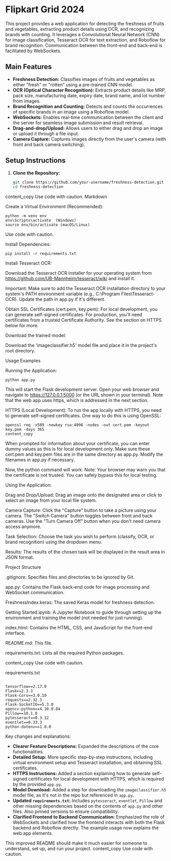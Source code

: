 # Flipkart Grid 2024

This project provides a web application for detecting the freshness of fruits and vegetables, extracting product details using OCR, and recognizing brands with counting. It leverages a Convolutional Neural Network (CNN) for image classification, Tesseract OCR for text extraction, and Roboflow for brand recognition. Communication between the front-end and back-end is facilitated by WebSockets.

## Main Features

* **Freshness Detection:** Classifies images of fruits and vegetables as either "fresh" or "rotten" using a pre-trained CNN model.
* **OCR (Optical Character Recognition):** Extracts product details like MRP, pack size, manufacturing date, expiry date, brand name, and lot number from images.
* **Brand Recognition and Counting:** Detects and counts the occurrences of specific brands in an image using a Roboflow model.
* **WebSockets:** Enables real-time communication between the client and the server for seamless image submission and result retrieval.
* **Drag-and-drop/Upload:** Allows users to either drag and drop an image or upload it through a file input.
* **Camera Capture:**  Captures images directly from the user's camera (with front and back camera switching).

## Setup Instructions

1. **Clone the Repository:**
   ```bash
   git clone https://github.com/your-username/freshness-detection.git
   cd freshness-detection
content_copy
Use code with caution.
Markdown

Create a Virtual Environment (Recommended):
```
python -m venv env
env\Scripts\activate  (Windows)
source env/bin/activate (macOS/Linux)

```
Use code with caution.

Install Dependencies:
```
pip install -r requirements.txt
```

Install Tesseract OCR:

Download the Tesseract OCR installer for your operating system from https://github.com/UB-Mannheim/tesseract/wiki and install it.

Important: Make sure to add the Tesseract OCR installation directory to your system's PATH environment variable (e.g., C:\Program Files\Tesseract-OCR). Update the path in app.py if it's different.

Obtain SSL Certificates (cert.pem, key.pem):
For local development, you can generate self-signed certificates. For production, you'll need certificates from a trusted Certificate Authority. See the section on HTTPS below for more.

Download the trained model:

Download the 'imageclassifier.h5' model file and place it in the project's root directory.

Usage Examples

Running the Application:
```
python app.py
```


This will start the Flask development server. Open your web browser and navigate to https://127.0.0.1:5000 (or the URL shown in your terminal). Note that the web app uses https, which is addressed in the next section.

HTTPS (Local Development):
To run the app locally with HTTPS, you need to generate self-signed certificates. One way to do this is using OpenSSL:
```
openssl req -x509 -newkey rsa:4096 -nodes -out cert.pem -keyout key.pem -days 365
content_copy
```


When prompted for information about your certificate, you can enter dummy values as this is for local development only. Make sure these cert.pem and key.pem files are in the same directory as app.py.
Modify the filenames in app.py if necessary.

Now, the python command will work. Note: Your browser may warn you that the certificate is not trusted. You can safely bypass this for local testing.

Using the Application:

Drag and Drop/Upload: Drag an image onto the designated area or click to select an image from your local file system.

Camera Capture: Click the "Capture" button to take a picture using your camera. The "Switch Camera" button toggles between front and back cameras. Use the "Turn Camera Off" button when you don't need camera access anymore.

Task Selection: Choose the task you wish to perform (classify, OCR, or brand recognition) using the dropdown menu.

Results: The results of the chosen task will be displayed in the result area in JSON format.

Project Structure

.gitignore: Specifies files and directories to be ignored by Git.

app.py: Contains the Flask back-end code for image processing and WebSocket communication.

FreshnessIndex.keras: The saved Keras model for freshness detection.

Getting Started.ipynb: A Jupyter Notebook to guide through setting up the environment and training the model (not needed for just running).

index.html: Contains the HTML, CSS, and JavaScript for the front-end interface.

README.md: This file.

requirements.txt: Lists all the required Python packages.

content_copy
Use code with caution.

requirements.txt

```

tensorflow==2.17.0
Flask==2.3.3
Flask-Cors==3.0.10
requests==2.32.3
Flask-SocketIO==5.3.0
opencv-python==4.10.0.84
Pillow==10.1.0
pytesseract==0.3.12
eventlet==0.33.3
python-dotenv==1.0.0

```

Key changes and explanations:

* **Clearer Feature Descriptions:**  Expanded the descriptions of the core functionalities.
* **Detailed Setup:** More specific step-by-step instructions, including virtual environment setup and Tesseract installation, and obtaining SSL certificates.
* **HTTPS Instructions:** Added a section explaining how to generate self-signed certificates for local development with HTTPS, which is required by the provided `app.py`.
* **Model Download:** Added a step for downloading the `imageclassifier.h5` model file, as it's not in the repo but referenced in `app.py`.
* **Updated `requirements.txt`:**  Includes `pytesseract`, `eventlet`, `Pillow` and other missing dependencies based on the contents of `app.py` and other files.  Also pinned versions to ensure compatibility.
* **Clarified Frontend to Backend Communication:** Emphasized the role of WebSockets and clarified how the frontend interacts with both the Flask backend and Roboflow directly. The example usage now explains the web app elements.



This improved README should make it much easier for someone to understand, set up, and run your project.
content_copy
Use code with caution.

